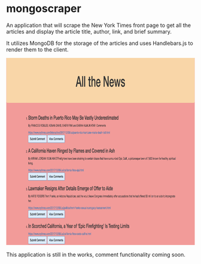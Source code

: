# mongoscraper

An application that will scrape the New York Times front page to get all the articles and display the article title, author, link, and brief summary.

It utilizes MongoDB for the storage of the articles and uses Handlebars.js to render them to the client.

<img src="public/assets/images/screenshot.png" alt="websiteScreenCapture" height="500px" width="800px">

This application is still in the works, comment functionality coming soon.